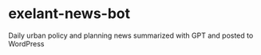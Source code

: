 # exelant-news-bot
Daily urban policy and planning news summarized with GPT and posted to WordPress
